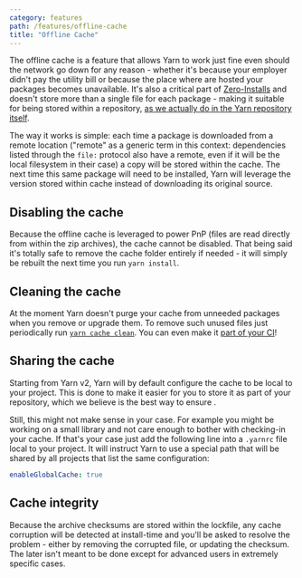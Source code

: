 ```yaml
---
category: features
path: /features/offline-cache
title: "Offline Cache"
---
```


The offline cache is a feature that allows Yarn to work just fine even should the network go down for any reason - whether it's because your employer didn't pay the utility bill or because the place where are hosted your packages becomes unavailable. It's also a critical part of [Zero-Installs](/features/zero-installs) and doesn't store more than a single file for each package - making it suitable for being stored within a repository, [as we actually do in the Yarn repository itself](https://github.com/yarnpkg/berry/tree/master/.yarn/cache).

The way it works is simple: each time a package is downloaded from a remote location ("remote" as a generic term in this context: dependencies listed through the `file:` protocol also have a remote, even if it will be the local filesystem in their case) a copy will be stored within the cache. The next time this same package will need to be installed, Yarn will leverage the version stored within cache instead of downloading its original source.

## Disabling the cache

Because the offline cache is leveraged to power PnP (files are read directly from within the zip archives), the cache cannot be disabled. That being said it's totally safe to remove the cache folder entirely if needed - it will simply be rebuilt the next time you run `yarn install`.

## Cleaning the cache

At the moment Yarn doesn't purge your cache from unneeded packages when you remove or upgrade them. To remove such unused files just periodically run [`yarn cache clean`](/cli/cache/clean). You can even make it [part of your CI](https://github.com/yarnpkg/berry/blob/master/azure-pipelines.yml#L28-L30)!

## Sharing the cache

Starting from Yarn v2, Yarn will by default configure the cache to be local to your project. This is done to make it easier for you to store it as part of your repository, which we believe is the best way to ensure .

Still, this might not make sense in your case. For example you might be working on a small library and not care enough to bother with checking-in your cache. If that's your case just add the following line into a `.yarnrc` file local to your project. It will instruct Yarn to use a special path that will be shared by all projects that list the same configuration:

```yaml
enableGlobalCache: true
```

## Cache integrity

Because the archive checksums are stored within the lockfile, any cache corruption will be detected at install-time and you'll be asked to resolve the problem - either by removing the corrupted file, or updating the checksum. The later isn't meant to be done except for advanced users in extremely specific cases.
